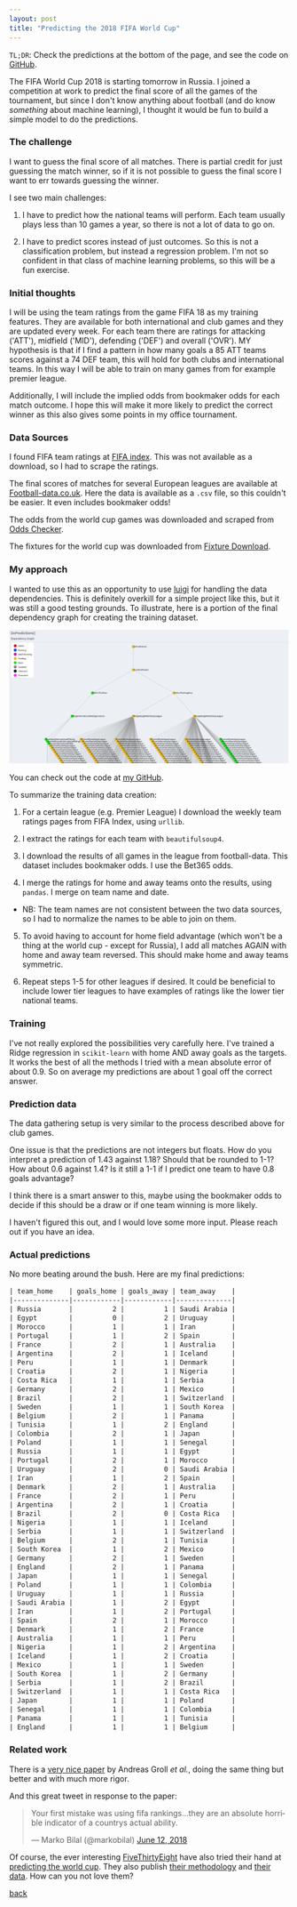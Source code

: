 ```yaml
---
layout: post
title: "Predicting the 2018 FIFA World Cup"
---
```

`TL;DR`: Check the predictions at the bottom of the page, and see the code on [GitHub](https://github.com/KPLauritzen/worldcup2018).

The FIFA World Cup 2018 is starting tomorrow in Russia.
I joined a competition at work to predict the final score of all the games of the tournament, but since I don't know anything about football (and do know *something* about machine learning), I thought it would be fun to build a simple model to do the predictions.

### The challenge

I want to guess the final score of all matches. There is partial credit for just guessing the match winner, so if it is not possible to guess the final score I want to err towards guessing the winner.

I see two main challenges:

1) I have to predict how the national teams will perform. Each team usually plays less than 10 games a year, so there is not a lot of data to go on.

2) I have to predict scores instead of just outcomes. So this is not a classification problem, but instead a regression problem. I'm not so confident in that class of machine learning problems, so this will be a fun exercise.

### Initial thoughts

I will be using the team ratings from the game FIFA 18 as my training features. They are available for both international and club games and they are updated every week.
For each team there are ratings for attacking ('ATT'), midfield ('MID'), defending ('DEF') and overall ('OVR').
MY hypothesis is that if I find a pattern in how many goals a 85 ATT teams scores against a 74 DEF team, this will hold for both clubs and international teams. In this way I will be able to train on many games from for example premier league.

Additionally, I will include the implied odds from bookmaker odds for each match outcome. I hope this will make it more likely to predict the correct winner as this also gives some points in my office tournament.

### Data Sources

I found FIFA team ratings at [FIFA index]( https://www.fifaindex.com/ ). This was not available as a download, so I had to scrape the ratings.

The final scores of matches for several European leagues are available at [Football-data.co.uk]( http://www.football-data.co.uk/ ). Here the data is available as a `.csv` file, so this couldn't be easier. It even includes bookmaker odds!

The odds from the world cup games was downloaded and scraped from [Odds Checker](https://www.oddschecker.com).

The fixtures for the world cup was downloaded from [Fixture Download](https://fixturedownload.com).

### My approach

I wanted to use this as an opportunity to use [luigi](https://luigi.readthedocs.io/en/stable/) for handling the data dependencies. This is definitely overkill for a simple project like this, but it was still a good testing grounds.
To illustrate, here is a portion of the final dependency graph for creating the training dataset.

![luigi](/images/luigi.png)

You can check out the code at [my GitHub](https://github.com/KPLauritzen/worldcup2018).

To summarize the training data creation:

1) For a certain league (e.g. Premier League) I download the weekly team ratings pages from FIFA Index, using `urllib`.

2) I extract the ratings for each team with `beautifulsoup4`.

3) I download the results of all games in the league from football-data. This dataset includes bookmaker odds. I use the Bet365 odds.

4) I merge the ratings for home and away teams onto the results, using `pandas`. I merge on team name and date.

- NB: The team names are not consistent between the two data sources, so I had to normalize the names to be able to join on them.

5) To avoid having to account for home field advantage (which won't be a thing at the world cup - except for Russia), I add all matches AGAIN with home and away team reversed. This should make home and away teams symmetric.

6) Repeat steps 1-5 for other leagues if desired. It could be beneficial to include lower tier leagues to have examples of ratings like the lower tier national teams.

### Training

I've not really explored the possibilities very carefully here. I've trained a Ridge regression in `scikit-learn` with home AND away goals as the targets.
It works the best of all the methods I tried with a mean absolute error of about 0.9. So on average my predictions are about 1 goal off the correct answer.

### Prediction data

The data gathering setup is very similar to the process described above for club games.

One issue is that the predictions are not integers but floats. How do you interpret a prediction of 1.43 against 1.18? Should that be rounded to 1-1? How about 0.6 against 1.4? Is it still a 1-1 if I predict one team to have 0.8 goals advantage?

I think there is a smart answer to this, maybe using the bookmaker odds to decide if this should be a draw or if one team winning is more likely.

I haven't figured this out, and I would love some more input. Please reach out if you have an idea.

### Actual predictions

No more beating around the bush. Here are my final predictions:

```
| team_home    | goals_home | goals_away | team_away    |
|--------------|------------|------------|--------------|
| Russia       |          2 |          1 | Saudi Arabia |
| Egypt        |          0 |          2 | Uruguay      |
| Morocco      |          1 |          1 | Iran         |
| Portugal     |          1 |          2 | Spain        |
| France       |          2 |          1 | Australia    |
| Argentina    |          2 |          1 | Iceland      |
| Peru         |          1 |          1 | Denmark      |
| Croatia      |          2 |          1 | Nigeria      |
| Costa Rica   |          1 |          1 | Serbia       |
| Germany      |          2 |          1 | Mexico       |
| Brazil       |          2 |          1 | Switzerland  |
| Sweden       |          1 |          1 | South Korea  |
| Belgium      |          2 |          1 | Panama       |
| Tunisia      |          1 |          2 | England      |
| Colombia     |          2 |          1 | Japan        |
| Poland       |          1 |          1 | Senegal      |
| Russia       |          1 |          1 | Egypt        |
| Portugal     |          2 |          1 | Morocco      |
| Uruguay      |          2 |          0 | Saudi Arabia |
| Iran         |          1 |          2 | Spain        |
| Denmark      |          2 |          1 | Australia    |
| France       |          2 |          1 | Peru         |
| Argentina    |          2 |          1 | Croatia      |
| Brazil       |          2 |          0 | Costa Rica   |
| Nigeria      |          1 |          1 | Iceland      |
| Serbia       |          1 |          1 | Switzerland  |
| Belgium      |          2 |          1 | Tunisia      |
| South Korea  |          1 |          2 | Mexico       |
| Germany      |          2 |          1 | Sweden       |
| England      |          2 |          1 | Panama       |
| Japan        |          1 |          1 | Senegal      |
| Poland       |          1 |          1 | Colombia     |
| Uruguay      |          1 |          1 | Russia       |
| Saudi Arabia |          1 |          2 | Egypt        |
| Iran         |          1 |          2 | Portugal     |
| Spain        |          2 |          1 | Morocco      |
| Denmark      |          1 |          2 | France       |
| Australia    |          1 |          1 | Peru         |
| Nigeria      |          1 |          2 | Argentina    |
| Iceland      |          1 |          2 | Croatia      |
| Mexico       |          1 |          1 | Sweden       |
| South Korea  |          1 |          2 | Germany      |
| Serbia       |          1 |          2 | Brazil       |
| Switzerland  |          1 |          1 | Costa Rica   |
| Japan        |          1 |          1 | Poland       |
| Senegal      |          1 |          1 | Colombia     |
| Panama       |          1 |          1 | Tunisia      |
| England      |          1 |          1 | Belgium      |
```

### Related work

There is a [very nice paper](https://arxiv.org/pdf/1806.03208.pdf) by Andreas Groll *et al.*, doing the same thing but better and with much more rigor.

And this great tweet in response to the paper:

<blockquote class="twitter-tweet" data-lang="en"><p lang="en" dir="ltr">Your first mistake was using fifa rankings...they are an absolute horrible indicator of a countrys actual ability.</p>&mdash; Marko Bilal (@markobilal) <a href="https://twitter.com/markobilal/status/1006666154503540737?ref_src=twsrc%5Etfw">June 12, 2018</a></blockquote>
<script async src="https://platform.twitter.com/widgets.js" charset="utf-8"></script>

Of course, the ever interesting [FiveThirtyEight](http://www.fivethirtyeight.com) have also tried their hand at [predicting the world cup](https://projects.fivethirtyeight.com/2018-world-cup-predictions/). They also publish [their methodology](https://fivethirtyeight.com/features/how-our-2018-world-cup-predictions-work/) and [their data](https://github.com/fivethirtyeight/data/tree/master/world-cup-2018). How can you not love them?

[back](./)
